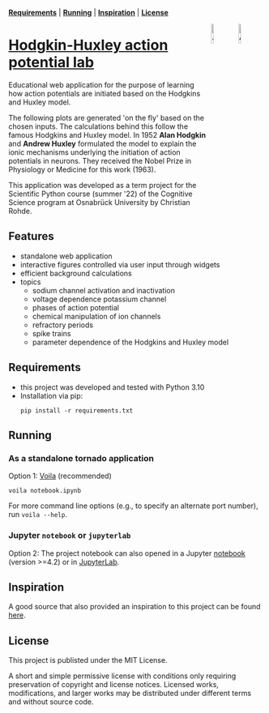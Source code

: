 **[Requirements](#requirements)** |
**[Running](#running)** |
**[Inspiration](#inspiration)** |
**[License](#license)** 


<img align="right" width="10%" height="10%" src="https://upload.wikimedia.org/wikipedia/commons/c/c7/Andrew_Fielding_Huxley_nobel.jpg" alt="Andrew Huxley">
<img align="right" width="10%" height="10%" src="https://upload.wikimedia.org/wikipedia/commons/0/07/Alan_Lloyd_Hodgkin_nobel.jpg" alt="Andrew Huxley">

# [Hodgkin-Huxley action potential lab](https://github.com/inceo/hhapl)

Educational web application for the purpose of learning how action potentials are initiated based on the Hodgkins and Huxley model.

The following plots are generated 'on the fly' based on the chosen inputs. The calculations behind this follow the famous Hodgkins and Huxley model. In 1952 __Alan Hodgkin__ and __Andrew Huxley__ formulated the model to explain the ionic mechanisms underlying the initiation of action potentials in neurons. They received the Nobel Prize in Physiology or Medicine for this work (1963).

This application was developed as a term project for the Scientific Python course (summer '22) of the Cognitive Science program at Osnabrück University by Christian Rohde.

## Features

- standalone web application
- interactive figures controlled via user input through widgets
- efficient background calculations
- topics
  - sodium channel activation and inactivation
  - voltage dependence potassium channel
  - phases of action potential
  - chemical manipulation of ion channels
  - refractory periods
  - spike trains
  - parameter dependence of the Hodgkins and Huxley model

## Requirements

- this project was developed and tested with Python 3.10
- Installation via pip:
  ```shell
  pip install -r requirements.txt
  ```

## Running

### As a standalone tornado application

Option 1: [Voila](https://github.com/inceo/hhapl) (recommended)
```
voila notebook.ipynb
```
For more command line options (e.g., to specify an alternate port number),
run `voila --help`.

### Jupyter `notebook` or `jupyterlab`

Option 2: The project notebook can also opened in a Jupyter [notebook](https://github.com/jupyter/notebook) (version >=4.2) or in [JupyterLab](https://github.com/jupyterlab/jupyterlab). 

## Inspiration

A good source that also provided an inspiration to this project can be found [here](https://nba.uth.tmc.edu/neuroscience/m/s1/chapter02.html).

## License

This project is publisted under the MIT License.

A short and simple permissive license with conditions only requiring preservation of copyright and license notices. Licensed works, modifications, and larger works may be distributed under different terms and without source code.
